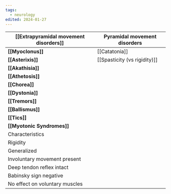 ```yaml
---
tags:
  - neurology
edited: 2024-01-27
---
```


| [[Extrapyramidal movement disorders]] | Pyramidal movement disorders |
| ------------------------------------- | ---------------------------- |
| **[[Myoclonus]]**                     | [[Catatonia]]                |
| **[[Asterixis]]**                     | [[Spasticity (vs rigidity)]] |
| **[[Akathisia]]**                     |                              |
| **[[Athetosis]]**                     |                              |
| **[[Chorea]]**                        |                              |
| **[[Dystonia]]**                      |                              |
| **[[Tremors]]**                       |                              |
| **[[Ballismus]]**                     |                              |
| **[[Tics]]**                          |                              |
| **[[Myotonic Syndromes]]**            |                              |
| Characteristics                       |                              |
| Rigidity                              |                              |
| Generalized                           |                              |
| Involuntary movement present          |                              |
| Deep tendon reflex intact             |                              |
| Babinsky sign negative                |                              |
| No effect on voluntary muscles        |                              |
